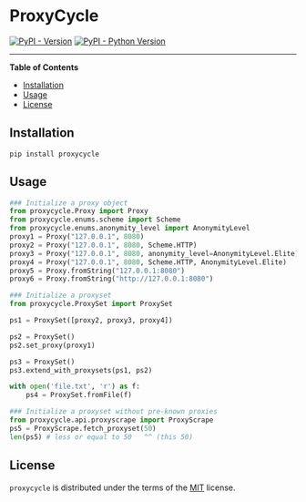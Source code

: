 # ProxyCycle

[![PyPI - Version](https://img.shields.io/pypi/v/proxycycle.svg)](https://pypi.org/project/proxycycle)
[![PyPI - Python Version](https://img.shields.io/pypi/pyversions/proxycycle.svg)](https://pypi.org/project/proxycycle)

-----

**Table of Contents**

- [Installation](#installation)
- [Usage](#usage)
- [License](#license)

## Installation

```console
pip install proxycycle
```

## Usage

```python
### Initialize a proxy object
from proxycycle.Proxy import Proxy
from proxycycle.enums.scheme import Scheme
from proxycycle.enums.anonymity_level import AnonymityLevel
proxy1 = Proxy("127.0.0.1", 8080)
proxy2 = Proxy("127.0.0.1", 8080, Scheme.HTTP)
proxy3 = Proxy("127.0.0.1", 8080, anonymity_level=AnonymityLevel.Elite)
proxy4 = Proxy("127.0.0.1", 8080, Scheme.HTTP, AnonymityLevel.Elite)
proxy5 = Proxy.fromString("127.0.0.1:8080")
proxy6 = Proxy.fromString("http://127.0.0.1:8080")

### Initialize a proxyset
from proxycycle.ProxySet import ProxySet

ps1 = ProxySet([proxy2, proxy3, proxy4])

ps2 = ProxySet()
ps2.set_proxy(proxy1)

ps3 = ProxySet()
ps3.extend_with_proxysets(ps1, ps2)

with open('file.txt', 'r') as f:
    ps4 = ProxySet.fromFile(f)

### Initialize a proxyset without pre-known proxies
from proxycycle.api.proxyscrape import ProxyScrape
ps5 = ProxyScrape.fetch_proxyset(50)
len(ps5) # less or equal to 50   ^^ (this 50)
```

## License

`proxycycle` is distributed under the terms of the [MIT](https://spdx.org/licenses/MIT.html) license.
